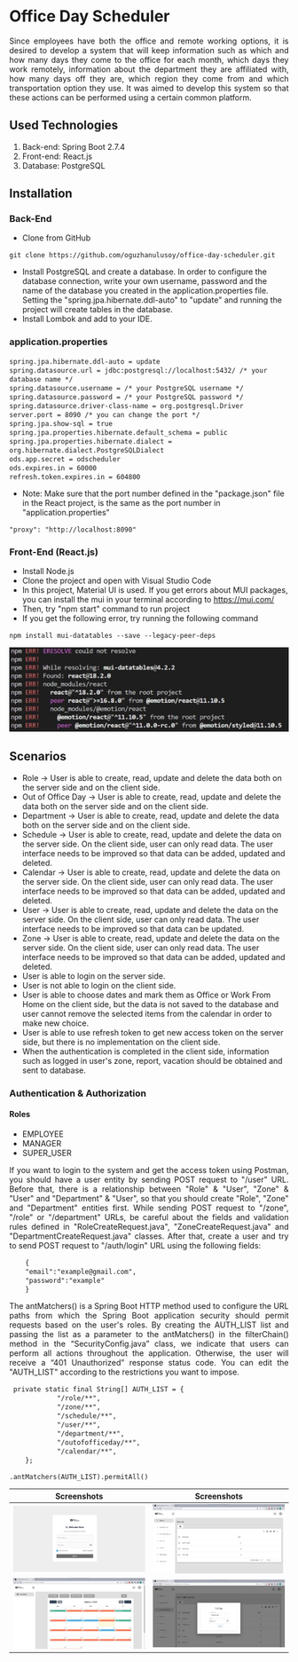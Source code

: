# Office Day Scheduler
<p align="justify"> Since employees have both the office and remote working options, it is desired to develop a system that will keep information such as which and how many days they come to the office for each month, which days they work remotely, information about the department they are affiliated with, how many days off they are, which region they come from and which transportation option they use. It was aimed to develop this system so that these actions can be performed using a certain common platform. </p>

## Used Technologies
1. Back-end: Spring Boot 2.7.4
2. Front-end: React.js
3. Database: PostgreSQL

## Installation 
### Back-End
- Clone from GitHub
```
git clone https://github.com/oguzhanulusoy/office-day-scheduler.git
```
- Install PostgreSQL and create a database. In order to configure the database connection, write your own username, password and the name of the database you created in the application.properties file. Setting the "spring.jpa.hibernate.ddl-auto" to "update" and running the project will create tables in the database.
- Install Lombok and add to your IDE.
### application.properties
```
spring.jpa.hibernate.ddl-auto = update
spring.datasource.url = jdbc:postgresql://localhost:5432/ /* your database name */
spring.datasource.username = /* your PostgreSQL username */
spring.datasource.password = /* your PostgreSQL password */
spring.datasource.driver-class-name = org.postgresql.Driver
server.port = 8090 /* you can change the port */
spring.jpa.show-sql = true
spring.jpa.properties.hibernate.default_schema = public
spring.jpa.properties.hibernate.dialect = org.hibernate.dialect.PostgreSQLDialect
ods.app.secret = odscheduler
ods.expires.in = 60000
refresh.token.expires.in = 604800

```

* Note: Make sure that the port number defined in the "package.json" file in the React project, is the same as the port number in "application.properties"

```
"proxy": "http://localhost:8090"
```

### Front-End (React.js)
- Install Node.js
- Clone the project and open with Visual Studio Code
- In this project, Material UI is used. If you get errors about MUI packages, you can install the mui in your terminal according to https://mui.com/
- Then, try "npm start" command to run project
- If you get the following error, try running the following command 

```
npm install mui-datatables --save --legacy-peer-deps

```
![image1](/images/image1.jpg)

## Scenarios
* Role -> User is able to create, read, update and delete the data both on the server side and on the client side.
* Out of Office Day -> User is able to create, read, update and delete the data both on the server side and on the client side.
* Department -> User is able to create, read, update and delete the data both on the server side and on the client side.
* Schedule -> User is able to create, read, update and delete the data on the server side. On the client side, user can only read data. The user interface needs to be improved so that data can be added, updated and deleted.
* Calendar -> User is able to create, read, update and delete the data on the server side. On the client side, user can only read data. The user interface needs to be improved so that data can be added, updated and deleted.
* User -> User is able to create, read, update and delete the data on the server side. On the client side, user can only read data. The user interface needs to be improved so that data can be updated.
* Zone -> User is able to create, read, update and delete the data on the server side. On the client side, user can only read data. The user interface needs to be improved so that data can be added, updated and deleted.
* User is able to login on the server side.
* User is not able to login on the client side.
* User is able to choose dates and mark them as Office or Work From Home on the client side, but the data is not saved to the database and user cannot remove the selected items from the calendar in order to make new choice.
* User is able to use refresh token to get new access token on the server side, but there is no implementation on the client side.
* When the authentication is completed in the client side, information such as logged in user's zone, report, vacation should be obtained and sent to database.

### Authentication & Authorization
#### Roles
* EMPLOYEE
* MANAGER
* SUPER_USER

<p align="justify"> If you want to login to the system and get the access token using Postman, you should have a user entity by sending POST request to "/user" URL. Before that, there is a relationship between "Role" & "User", "Zone" & "User" and "Department" & "User", so that you should create "Role", "Zone" and "Department" entities first. While sending POST request to "/zone", "/role" or "/department" URLs, be careful about the fields and validation rules defined in "RoleCreateRequest.java", "ZoneCreateRequest.java" and "DepartmentCreateRequest.java" classes. After that, create a user and try to send POST request to "/auth/login" URL using the following fields: </p> 

```
    {  
    "email":"example@gmail.com",
    "password":"example"
    }
```
<p align="justify"> The antMatchers() is a Spring Boot HTTP method used to configure the URL paths from which the Spring Boot application security should permit requests based on the user's roles. By creating the AUTH_LIST list and passing the list as a parameter to the antMatchers() in the filterChain() method in the “SecurityConfig.java” class, we indicate that users can perform all actions throughout the application.  Otherwise, the user will receive a “401 Unauthorized” response status code.  You can edit the "AUTH_LIST" according to the restrictions you want to impose. </p>

```
 private static final String[] AUTH_LIST = {
            "/role/**",
            "/zone/**",
            "/schedule/**",
            "/user/**",
            "/department/**",
            "/outofofficeday/**",
            "/calendar/**",
    };
```

```
.antMatchers(AUTH_LIST).permitAll()

```

	
Screenshots           |  Screenshots 
:-------------------------:|:-------------------------:
![image5](/images/image5.jpg)  |  ![image2](/images/image2.jpg)
![image3](/images/image3.jpg)  |  ![image4](/images/image4.jpg)

